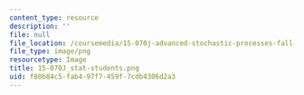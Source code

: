 ```yaml
---
content_type: resource
description: ''
file: null
file_location: /coursemedia/15-070j-advanced-stochastic-processes-fall-2013/f80b84c5fab497f7459f7cdb4306d2a3_15-070J_stat-students.png
file_type: image/png
resourcetype: Image
title: 15-070J_stat-students.png
uid: f80b84c5-fab4-97f7-459f-7cdb4306d2a3
---
```

